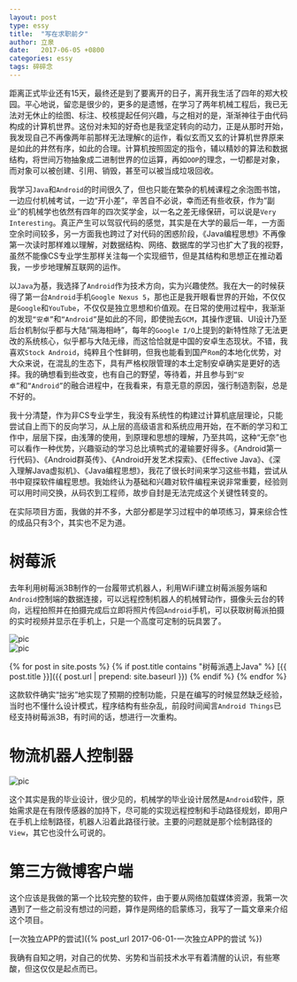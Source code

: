 ```yaml
---
layout: post
type: essy
title:  "写在求职前夕"
author: 立泉
date:   2017-06-05 +0800
categories: essy
tags: 碎碎念
---
```


距离正式毕业还有15天，最终还是到了要离开的日子，离开我生活了四年的郑大校园。平心地说，留恋是很少的，更多的是遗憾，在学习了两年机械工程后，我已无法对无休止的绘图、标注、校核提起任何兴趣，与之相对的是，渐渐神往于由代码构成的计算机世界。这份对未知的好奇也是我坚定转向的动力，正是从那时开始，我发现自己不再像两年前那样无法理解`C`的运作，看似玄而又玄的计算机世界原来是如此的井然有序，如此的合理。计算机按照固定的指令，辅以精妙的算法和数据结构，将世间万物抽象成二进制世界的位运算，再如`OOP`的理念，一切都是对象，而对象可以被创建、引用、销毁，甚至可以被当成垃圾回收。

我学习`Java`和`Android`的时间很久了，但也只能在繁杂的机械课程之余泡图书馆，一边应付机械考试，一边“开小差”，辛苦自不必说，幸而还有些收获，作为“副业”的机械学也依然有四年的四次奖学金，以一名之差无缘保研，可以说是`Very Interesting`。真正产生可以驾驭代码的感觉，其实是在大学的最后一年，一方面空余时间较多，另一方面我也跨过了对代码的困惑阶段，《Java编程思想》不再像第一次读时那样难以理解，对数据结构、网络、数据库的学习也扩大了我的视野，虽然不能像CS专业学生那样关注每一个实现细节，但是其结构和思想正在推动着我，一步步地理解互联网的运作。

以`Java`为基，我选择了`Android`作为技术方向，实为兴趣使然。我在大一的时候获得了第一台`Android`手机`Google Nexus 5`，那也正是我开眼看世界的开始，不仅仅是`Google`和`YouTube`，不仅仅是独立思想和价值观。在日常的使用过程中，我渐渐的发现`“安卓”`和`“Android”`是如此的不同，即使抛去`GCM`，其操作逻辑、UI设计乃至后台机制似乎都与大陆“隔海相峙”，每年的`Google I/O`上提到的新特性除了无法更改的系统核心，似乎都与大陆无缘，而这恰恰就是中国的安卓生态现状。不错，我喜欢`Stock Android`，纯粹且个性鲜明，但我也能看到国产`Rom`的本地化优势，对大众来说，在混乱的生态下，具有严格权限管理的本土定制安卓确实是更好的选择。我的确想看到些改变，也有自己的野望，等待着，并且参与到`“安卓”`和`“Android”`的融合进程中，在我看来，有意无意的原因，强行制造割裂，总是不好的。

我十分清楚，作为非CS专业学生，我没有系统性的构建过计算机底层理论，只能尝试自上而下的反向学习，从上层的高级语言和系统应用开始，在不断的学习和工作中，层层下探，由浅薄的使用，到原理和思想的理解，乃至共鸣，这种“无奈”也可以看作一种优势，兴趣驱动的学习总比填鸭式的灌输要好得多。《Android第一行代码》、《Android群英传》、《Android开发艺术探索》、《Effective Java》、《深入理解Java虚拟机》、《Java编程思想》，我花了很长时间来学习这些书籍，尝试从书中窥探软件编程思想。我始终认为基础和兴趣对软件编程来说非常重要，经验则可以用时间交换，从码农到工程师，故步自封是无法完成这个关键性转变的。

在实际项目方面，我做的并不多，大部分都是学习过程中的单项练习，算来综合性的成品只有3个，其实也不足为道。

# 树莓派

去年利用树莓派3B制作的一台履带式机器人，利用WiFi建立树莓派服务端和`Android`控制端的数据连接，可以远程控制机器人的机械臂动作，摄像头云台的转向，远程拍照并在拍摄完成后立即将照片传回`Android`手机，可以获取树莓派拍摄的实时视频并显示在手机上，只是一个高度可定制的玩具罢了。

<div class="row">
    <div class="col s8">
        <img class="materialboxed responsive-img" src="https://apqx.oss-cn-hangzhou.aliyuncs.com/blog/pic/pi_robot_02.jpg" alt="pic">
    </div>
    <div class="col s4">
        <img class="materialboxed responsive-img" src="https://apqx.oss-cn-hangzhou.aliyuncs.com/blog/pic/pi_controller.png" alt="pic">
    </div>
</div>

{% for post in site.posts %}
{% if post.title contains "树莓派遇上Java" %}
[{{ post.title }}]({{ post.url | prepend: site.baseurl }})
{% endif %}
{% endfor %}

这款软件确实“拙劣”地实现了预期的控制功能，只是在编写的时候显然缺乏经验，当时也不懂什么设计模式，程序结构有些杂乱，前段时间闻言`Android Things`已经支持树莓派3B，有时间的话，想进行一次重构。

# 物流机器人控制器

<img class="materialboxed responsive-img" src="https://apqx.oss-cn-hangzhou.aliyuncs.com/blog/pic/seek_node.gif" alt="pic">

这个其实是我的毕业设计，很少见的，机械学的毕业设计居然是`Android`软件，原始需求是在有限传感器的加持下，尽可能的实现远程控制和手动路径规划，即用户在手机上绘制路径，机器人沿着此路径行驶。主要的问题就是那个绘制路径的`View`，其它也没什么可说的。

# 第三方微博客户端

这个应该是我做的第一个比较完整的软件，由于要从网络加载媒体资源，我第一次遇到了一些之前没有想过的问题，算作是网络的启蒙练习，我写了一篇文章来介绍这个项目。

[一次独立APP的尝试]({% post_url 2017-06-01-一次独立APP的尝试 %})

我确有自知之明，对自己的优势、劣势和当前技术水平有着清醒的认识，有些寒酸，但这仅仅是起点而已。